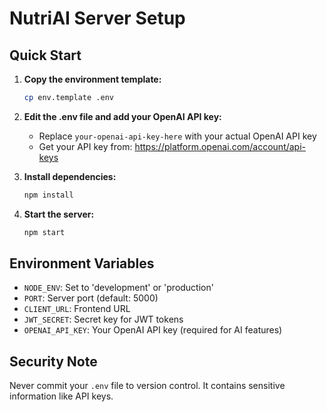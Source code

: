 # NutriAI Server Setup

## Quick Start

1. **Copy the environment template:**
   ```bash
   cp env.template .env
   ```

2. **Edit the .env file and add your OpenAI API key:**
   - Replace `your-openai-api-key-here` with your actual OpenAI API key
   - Get your API key from: https://platform.openai.com/account/api-keys

3. **Install dependencies:**
   ```bash
   npm install
   ```

4. **Start the server:**
   ```bash
   npm start
   ```

## Environment Variables

- `NODE_ENV`: Set to 'development' or 'production'
- `PORT`: Server port (default: 5000)
- `CLIENT_URL`: Frontend URL
- `JWT_SECRET`: Secret key for JWT tokens
- `OPENAI_API_KEY`: Your OpenAI API key (required for AI features)

## Security Note

Never commit your `.env` file to version control. It contains sensitive information like API keys.
